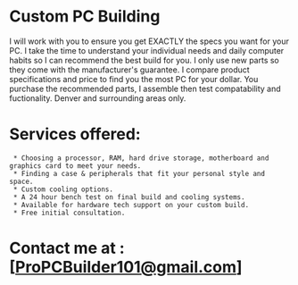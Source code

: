 # Custom PC Building
I will work with you to ensure you get EXACTLY the specs you want for your PC. I take the time to understand your individual needs and daily computer habits so I can recommend the best build for you. I only use new parts so they come with the manufacturer's guarantee. I compare product specifications and price to find you the most PC for your dollar. You purchase the recommended parts, I assemble then test compatability and fuctionality. Denver and surrounding areas only. 



# Services offered: 
     * Choosing a processor, RAM, hard drive storage, motherboard and graphics card to meet your needs.
     * Finding a case & peripherals that fit your personal style and space. 
     * Custom cooling options. 
     * A 24 hour bench test on final build and cooling systems.  
     * Available for hardware tech support on your custom build. 
     * Free initial consultation. 
     
     
     
    
# Contact me at : [ProPCBuilder101@gmail.com] 
